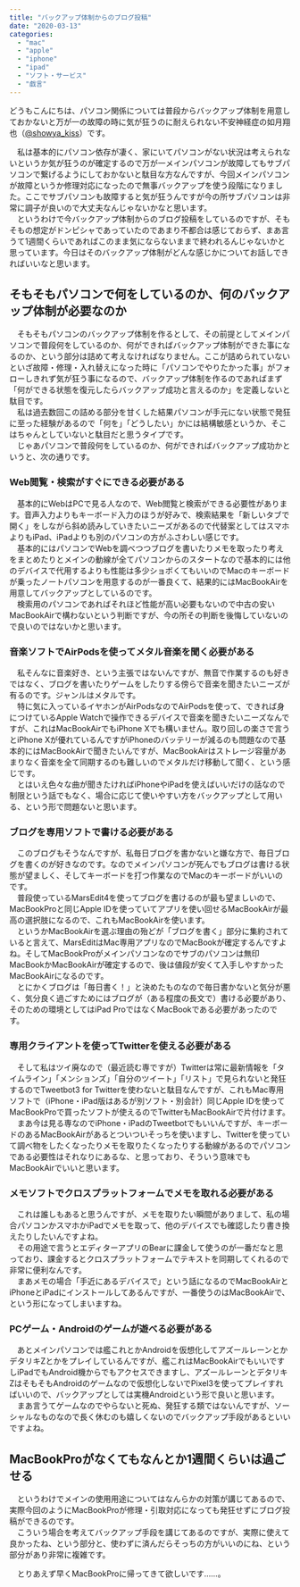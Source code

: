 ```yaml
---
title: "バックアップ体制からのブログ投稿"
date: "2020-03-13"
categories: 
  - "mac"
  - "apple"
  - "iphone"
  - "ipad"
  - "ソフト・サービス"
  - "戯言"
---
```


どうもこんにちは、パソコン関係については普段からバックアップ体制を用意しておかないと万が一の故障の時に気が狂うのに耐えられない不安神経症の如月翔也（[@showya\_kiss](http://twitter.com/showya_kiss)）です。  
  
  
　私は基本的にパソコン依存が凄く、家にいてパソコンがない状況は考えられないというか気が狂うのが確定するので万が一メインパソコンが故障してもサブパソコンで繋げるようにしておかないと駄目な方なんですが、今回メインパソコンが故障というか修理対応になったので無事バックアップを使う段階になりました。ここでサブパソコンも故障すると気が狂うんですが今の所サブパソコンは非常に調子が良いので大丈夫なんじゃないかなと思います。  
　というわけで今バックアップ体制からのブログ投稿をしているのですが、そもそもの想定がドンピシャであっていたのであまり不都合は感じておらず、まあ言うて1週間くらいであればこのまま気にならないままで終われるんじゃないかと思っています。今日はそのバックアップ体制がどんな感じかについてお話しできればいいなと思います。  

## そもそもパソコンで何をしているのか、何のバックアップ体制が必要なのか

　そもそもパソコンのバックアップ体制を作るとして、その前提としてメインパソコンで普段何をしているのか、何ができればバックアップ体制ができた事になるのか、という部分は詰めて考えなければなりません。ここが詰められていないといざ故障・修理・入れ替えになった時に「パソコンでやりたかった事」がフォローしきれず気が狂う事になるので、バックアップ体制を作るのであればまず「何ができる状態を復元したらバックアップ成功と言えるのか」を定義しないと駄目です。  
　私は過去数回この詰める部分を甘くした結果パソコンが手元にない状態で発狂に至った経験があるので「何を」「どうしたい」かには結構敏感というか、そこはちゃんとしていないと駄目だと思うタイプです。  
　じゃあパソコンで普段何をしているのか、何ができればバックアップ成功かというと、次の通りです。  

### Web閲覧・検索がすぐにできる必要がある

　基本的にWebはPCで見る人なので、Web閲覧と検索ができる必要性があります。音声入力よりもキーボード入力のほうが好みで、検索結果を「新しいタブで開く」をしながら斜め読みしていきたいニーズがあるので代替案としてはスマホよりもiPad、iPadよりも別のパソコンの方がふさわしい感じです。  
　基本的にはパソコンでWebを調べつつブログを書いたりメモを取ったり考えをまとめたりとメインの動線が全てパソコンからのスタートなので基本的には他のデバイスで代用するよりも性能は多少ショボくてもいいのでMacのキーボードが乗ったノートパソコンを用意するのが一番良くて、結果的にはMacBookAirを用意してバックアップとしているのです。  
　検索用のパソコンであればそれほど性能が高い必要もないので中古の安いMacBookAirで構わないという判断ですが、今の所その判断を後悔していないので良いのではないかと思います。  

### 音楽ソフトでAirPodsを使ってメタル音楽を聞く必要がある

　私そんなに音楽好き、という主張ではないんですが、無音で作業するのも好きではなく、ブログを書いたりゲームをしたりする傍らで音楽を聞きたいニーズが有るのです。ジャンルはメタルです。  
　特に気に入っているイヤホンがAirPodsなのでAirPodsを使って、できれば身につけているApple Watchで操作できるデバイスで音楽を聞きたいニーズなんですが、これはMacBookAirでもiPhone Xでも構いません。取り回しの楽さで言うとiPhone Xが優れているんですがiPhoneのバッテリーが減るのも問題なので基本的にはMacBookAirで聞きたいんですが、MacBookAirはストレージ容量があまりなく音楽を全て同期するのも難しいのでメタルだけ移動して聞く、という感じです。  
　とはいえ色々な曲が聞きたければiPhoneやiPadを使えばいいだけの話なので制限という話でもなく、場合に応じて使いやすい方をバックアップとして用いる、という形で問題ないと思います。  

### ブログを専用ソフトで書ける必要がある

　このブログもそうなんですが、私毎日ブログを書かないと嫌な方で、毎日ブログを書くのが好きなのです。なのでメインパソコンが死んでもブログは書ける状態が望ましく、そしてキーボードを打つ作業なのでMacのキーボードがいいのです。  
　普段使っているMarsEdit4を使ってブログを書けるのが最も望ましいので、MacBookProと同じApple IDを使っていてアプリを使い回せるMacBookAirが最高の選択肢になるので、これもMacBookAirを使います。  
　というかMacBookAirを選ぶ理由の殆どが「ブログを書く」部分に集約されていると言えて、MarsEditはMac専用アプリなのでMacBookが確定するんですよね。そしてMacBookProがメインパソコンなのでサブのパソコンは無印MacBookかMacBookAirが確定するので、後は値段が安くて入手しやすかったMacBookAirになるのです。  
　とにかくブログは「毎日書く！」と決めたものなので毎日書かないと気分が悪く、気分良く過ごすためにはブログが（ある程度の長文で）書ける必要があり、そのための環境としてはiPad ProではなくMacBookである必要があったのです。  

### 専用クライアントを使ってTwitterを使える必要がある

　そして私はツイ廃なので（最近読む専ですが）Twitterは常に最新情報を「タイムライン」「メンションズ」「自分のツイート」「リスト」で見られないと発狂するのでTweetbot3 for Twitterを使わないと駄目なんですが、これもMac専用ソフトで（iPhone・iPad版はあるが別ソフト・別会計）同じApple IDを使ってMacBookProで買ったソフトが使えるのでTwitterもMacBookAirで片付けます。  
　まあ今は見る専なのでiPhone・iPadのTweetbotでもいいんですが、キーボードのあるMacBookAirがあるとついついそっちを使いますし、Twitterを使っていて調べ物をしたくなったりメモを取りたくなったりする動線があるのでパソコンである必要性はそれなりにあるな、と思っており、そういう意味でもMacBookAirでいいと思います。  

### メモソフトでクロスプラットフォームでメモを取れる必要がある

　これは誰しもあると思うんですが、メモを取りたい瞬間がありまして、私の場合パソコンかスマホかiPadでメモを取って、他のデバイスでも確認したり書き換えたりしたいんですよね。  
　その用途で言うとエディターアプリのBearに課金して使うのが一番だなと思っており、課金するとクロスプラットフォームでテキストを同期してくれるので非常に便利なんです。  
　まあメモの場合「手近にあるデバイスで」という話になるのでMacBookAirとiPhoneとiPadにインストールしてあるんですが、一番使うのはMacBookAirで、という形になってしまいますね。  

### PCゲーム・Androidのゲームが遊べる必要がある

　あとメインパソコンでは艦これとかAndroidを仮想化してアズールレーンとかデタリキZとかをプレイしているんですが、艦これはMacBookAirでもいいですしiPadでもAndroid機からでもアクセスできますし、アズールレーンとデタリキZはそもそもAndroidのゲームなので仮想化しないでPixel3を使ってプレイすればいいので、バックアップとしては実機Androidという形で良いと思います。  
　まあ言うてゲームなのでやらないと死ぬ、発狂する類ではないんですが、ソーシャルなものなので長く休むのも嬉しくないのでバックアップ手段があるといいですよね。  

## MacBookProがなくてもなんとか1週間くらいは過ごせる

　というわけでメインの使用用途についてはなんらかの対策が講じてあるので、実際今回のようにMacBookProが修理・引取対応になっても発狂せずにブログ投稿ができるのです。  
　こういう場合を考えてバックアップ手段を講じてあるのですが、実際に使えて良かったね、という部分と、使わずに済んだらそっちの方がいいのにね、という部分があり非常に複雑です。  
  
　とりあえず早くMacBookProに帰ってきて欲しいです……。
